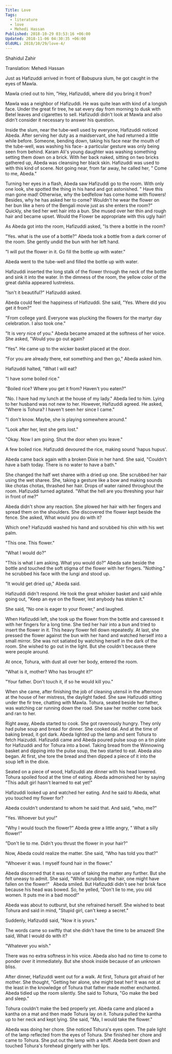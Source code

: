 ```yaml
---
Title: Love
Tags:
  - literature
  - love
  - Mehedi Hassan
Published: 2018-10-29 03:53:16 +06:00
Updated: 2018-11-06 04:30:35 +06:00
OldURL: 2018/10/29/love-4/
---
```


Shahidul Zahir

Translation: Mehedi Hassan  

Just as Hafizuddi arrived in front of Babupura slum, he got caught in the eyes of Mawla.

Mawla cried out to him, "Hey, Hafizuddi, where did you bring it from?

Mawla was a neighbor of Hafizuddi. He was quite lean with kind of a longish face. Under the great fir tree, he sat every day from morning to dusk with Betel leaves and cigarettes to sell. Hafizuddi didn't look at Mawla and also didn't consider it necessary to answer his question.

Inside the slum, near the tube-well used by everyone, Hafizuddi noticed Abeda. After serving her duty as a maidservant, she had returned a little while before. Someone, bending down, taking his face near the mouth of the tube-well, was washing his face- a particular gesture was only being seen from behind. Karam Ali's young daughter was washing something setting them down on a brick. With her back naked, sitting on two bricks gathered up, Abeda was cleansing her black skin. Hafizuddi was used to with this kind of scene. Not going near, from far away, he called her, " Come to me, Abeda."

Turning her eyes in a flash, Abeda saw Hafizuddi go to the room. With only one look, she spotted the thing in his hand and got astonished. " Have this man gone mad! Otherwise, why the bedfellow has come home with flowers! Besides, why he has asked her to come? Wouldn't he wear the flower on her bun like a hero of the Bengali movie just as she enters the room?" Quickly, she tied her wet hair into a bun. She mused over her thin and rough hair and became upset. Would the Flower be appropriate with this ugly hair!

As Abeda got into the room, Hafizuddi asked, "Is there a bottle in the room?

"Yes. what is the use of a bottle?" Abeda took a bottle from a dark corner of the room. She gently undid the bun with her left hand.

"I will put the flower in it. Go fill the bottle up with water."

Abeda went to the tube-well and filled the bottle up with water.

Hafizuddi inserted the long stalk of the flower through the neck of the bottle and sink it into the water. In the dimness of the room, the yellow color of the great dahlia appeared lustreless.

"Isn't it beautiful?" Hafizuddi asked.

Abeda could feel the happiness of Hafizuddi. She said, "Yes. Where did you get it from?"

"From college yard. Everyone was plucking the flowers for the martyr day celebration. I also took one."

"It is very nice of you." Abeda became amazed at the softness of her voice. She asked, "Would you go out again?

"Yes". He came up to the wicker basket placed at the door.

"For you are already there, eat something and then go," Abeda asked him.

Hafizuddi halted, "What I will eat?

"I have some boiled rice."

"Boiled rice? Where you get it from? Haven't you eaten?"

"No. I have had my lunch at the house of my lady." Abeda lied to him. Lying to her husband was not new to her. However, Hafizuddi agreed. He asked, "Where is Tohura? I haven't seen her since I came."

"I don't know. Maybe, she is playing somewhere around."

"Look after her, lest she gets lost."

"Okay. Now I am going. Shut the door when you leave."

A few boiled rice. Hafizuddi devoured the rice, making sound 'hapus hupus'.

Abeda came back again with a broken Dixie in her hand. She said, "Couldn't have a bath today. There is no water to have a bath."

She changed the half wet sharee with a dried up one. She scrubbed her hair using the wet sharee. She, taking a gesture like a bow and making sounds like chotas chotas, thrashed her hair. Drops of water rained throughout the room. Hafizuddi turned agitated. "What the hell are you threshing your hair in front of me?"

Abeda didn't show any reaction. She plowed her hair with her fingers and spread them on the shoulders. She discovered the flower kept beside the fence. She asked, What would you do with it?

Which one? Hafizuddi washed his hand and scrubbed his chin with his wet palm.

"This one. This flower."

"What I would do?"

"This is what I am asking. What you would do?" Abeda sate beside the bottle and touched the soft stigma of the flower with her fingers.
"Nothing." he scrubbed his face with the lungi and stood up.

"It would get dried up," Abeda said.

Hafizuddi didn't respond. He took the great whisker basket and said while going out, "Keep an eye on the flower, lest anybody has stolen it."

She said, "No one is eager to your flower," and laughed.

When Hafizuddi left, she took up the flower from the bottle and caressed it with her fingers for a long time. She tied her hair into a bun and tried to insert the flower in it. This heavy flower fell down repeatedly. At last, she pressed the flower against the bun with her hand and watched herself into a small mirror. She was not satiated by watching herself in the dark of the room. She wished to go out in the light. But she couldn't because there were people around.

At once, Tohura, with dust all over her body, entered the room.

"What is it, mother? Who has brought it?"

"Your father. Don't touch it, if so he would kill you."

When she came, after finishing the job of cleaning utensil in the afternoon at the house of her mistress, the daylight faded. She saw Hafizuddi sitting under the fir tree, chatting with Mawla. Tohura, seated beside her father, was watching car running down the road. She saw her mother come back and ran to her.

Right away, Abeda started to cook. She got ravenously hungry. They only had pulse soup and bread for dinner. She cooked dal. And at the time of baking bread, it got dark. Abeda lighted up the lamp and sent Tohura to fetch Haizuddi. Hafizuddi came and Abeda poured pulse soup on a tin plate for Hafizuddi and for Tohura into a bowl. Taking bread from the Winnowing basket and dipping into the pulse soup, the two started to eat. Abeda also began. At first, she tore the bread and then dipped a piece of it into the soup left in the dixie.

Seated on a piece of wood, Hafizuddi ate dinner with his head lowered. Tohura spoiled food at the time of eating. Abeda admonished her by saying "This adult girl hasn't learned to eat yet!"

Hafizuddi looked up and watched her eating. And he said to Abeda, what you touched my flower for?

Abeda couldn't understand to whom he said that. And said, "who, me?"

"Yes. Whoever but you!"

"Why I would touch the flower?" Abeda grew a little angry, " What a silly flower!"

"Don't lie to me. Didn't you thrust the flower in your hair?"

Now, Abeda could realize the matter. She said, "Who has told you that?"

"Whoever it was. I myself found hair in the flower."

Abeda discerned that it was no use of taking the matter any further. But she felt uneasy to admit. She said, "While scrubbing the hair, one might have fallen on the flower!"  
Abeda smiled. But Hafizuddi didn't see her brisk face because his head was bowed. So, he yelled, "Don't lie to me, you old women. It puts me in a bad mood!"

Abeda was about to outburst, but she refrained herself. She wished to beat Tohura and said in mind, "Stupid girl, can't keep a secret."

Suddenly, Hafizuddi said, "Now it is yours."

The words came so swiftly that she didn't have the time to be amazed! She said, What I would do with it?

"Whatever you wish."

There was no extra softness in his voice. Abeda also had no time to come to ponder over it immediately. But she shook inside because of an unknown bliss.

After dinner, Hafizuddi went out for a walk. At first, Tohura got afraid of her mother. She thought, "Getting her alone, she might beat her! It was not at the least in the knowledge of Tohura that father made mother enchanted. Abeda tidied up the room silently. She said to Tohura, "Go make the bed and sleep."

Tohura couldn't make the bed properly yet. Abeda came and placed a kantha on a mat and then made Tohura lay on it. Tohura pulled the kantha up to her neck and kept lying. She said, "Ma, I would take the flower."

Abeda was doing her chore. She noticed Tohura's eyes open. The pale light of the lamp reflected from the eyes of Tohura. She finished her chore and came to Tohura. She put out the lamp with a whiff. Abeda bent down and touched Tohura's forehead gingerly with her lips.














